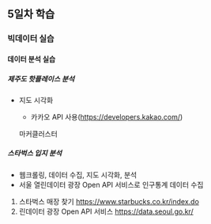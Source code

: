 ## 5일차 학습

### 빅데이터 실습

#### 데이터 분석 실습

##### 제주도 핫플레이스 분석
- 지도 시각화
  - 카카오 API 사용(https://developers.kakao.com/)

  마커클러스터

##### 스타벅스 입지 분석
- 웹크롤링, 데이터 수집, 지도 시각화, 분석
- 서울 열린데이터 광장 Open API 서비스로 인구통계 데이터 수집

1. 스타벅스 매장 찾기 https://www.starbucks.co.kr/index.do
2. 린데이터 광장 Open API 서비스 https://data.seoul.go.kr/
    

